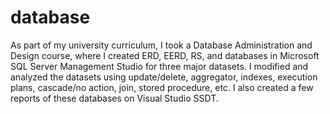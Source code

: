 # database
As part of my university curriculum, I took a Database Administration and Design course, where I created ERD, EERD, RS, and databases in Microsoft SQL Server Management Studio for three major datasets. I modified and analyzed the datasets using update/delete, aggregator, indexes, execution plans, cascade/no action, join, stored procedure, etc. I also created a few reports of these databases on Visual Studio SSDT. 
